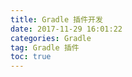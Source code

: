 ```yaml
---
title: Gradle 插件开发
date: 2017-11-29 16:01:22   
categories: Gradle  
tag: Gradle 插件
toc: true  
---
```


# 
